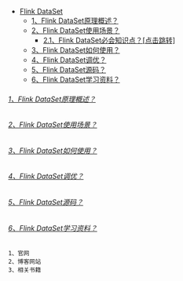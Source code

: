 
* [Flink DataSet]()
    - [1、Flink DataSet原理概述？]()
    - [2、Flink DataSet使用场景？]()
        - [2.1、Flink DataSet必会知识点？[点击跳转]](../../../../../bigdata-project/src/main/doc/flinkbatch.md)
    - [3、Flink DataSet如何使用？]()
    - [4、Flink DataSet调优？]()
    - [5、Flink DataSet源码？]()
    - [6、Flink DataSet学习资料？]()

###### [1、Flink DataSet原理概述？]()

###### [2、Flink DataSet使用场景？]()

###### [3、Flink DataSet如何使用？]()

###### [4、Flink DataSet调优？]()

###### [5、Flink DataSet源码？]()

###### [6、Flink DataSet学习资料？]()
    1、官网
    2、博客网站
    3、相关书籍
